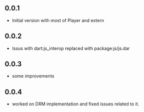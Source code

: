 ## 0.0.1

- Initial version with most of Player and extern

## 0.0.2

- Issus with dart:js_interop replaced with package:js/js.dar
  
## 0.0.3

- some improvements

## 0.0.4

- worked on DRM implementation and fixed issues related to it.